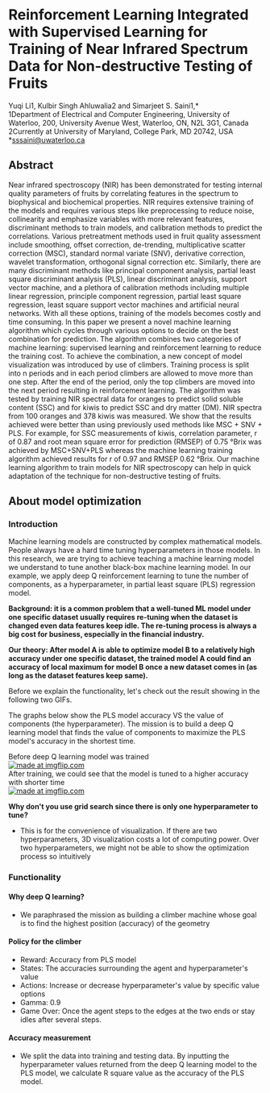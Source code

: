 # Reinforcement Learning Integrated with Supervised Learning for Training of Near Infrared Spectrum Data for Non-destructive Testing of Fruits
Yuqi Li1, Kulbir Singh Ahluwalia2 and Simarjeet S. Saini1,* <br>
1Department of Electrical and Computer Engineering, University of Waterloo, 200, University Avenue West, Waterloo, ON, N2L 3G1, Canada <br>
2Currently at University of Maryland, College Park, MD 20742, USA <br>
*sssaini@uwaterloo.ca <br>

## Abstract
Near infrared spectroscopy (NIR) has been demonstrated for testing internal quality parameters of fruits by correlating features in the spectrum to biophysical and biochemical properties. NIR requires extensive training of the models and requires various steps like preprocessing to reduce noise, collinearity and emphasize variables with more relevant features, discriminant methods to train models, and calibration methods to predict the correlations. Various pretreatment methods used in fruit quality assessment include smoothing, offset correction, de-trending, multiplicative scatter correction (MSC), standard normal variate (SNV), derivative correction, wavelet transformation, orthogonal signal correction etc. Similarly, there are many discriminant methods like principal component analysis, partial least square discriminant analysis (PLS), linear discriminant analysis, support vector machine, and a plethora of calibration methods including multiple linear regression, principle component regression, partial least square regression, least square support vector machines and artificial neural networks. With all these options, training of the models becomes costly and time consuming. In this paper we present a novel machine learning algorithm which cycles through various options to decide on the best combination for prediction. The algorithm combines two categories of machine learning: supervised learning and reinforcement learning to reduce the training cost. To achieve the combination, a new concept of model visualization was introduced by use of climbers. Training process is split into n periods and in each period climbers are allowed to move more than one step. After the end of the period, only the top climbers are moved into the next period resulting in reinforcement learning. The algorithm was tested by training NIR spectral data for oranges to predict solid soluble content (SSC) and for kiwis to predict SSC and dry matter (DM). NIR spectra from 100 oranges and 378 kiwis was measured. We show that the results achieved were better than using previously used methods like MSC + SNV + PLS. For example, for SSC measurements of kiwis, correlation parameter, r of 0.87 and root mean square error for prediction (RMSEP) of 0.75 °Brix was achieved by MSC+SNV+PLS whereas the machine learning training algorithm achieved results for r of 0.97 and RMSEP 0.62 °Brix. Our machine learning algorithm to train models for NIR spectroscopy can help in quick adaptation of the technique for non-destructive testing of fruits. 

## About model optimization

### Introduction
Machine learning models are constructed by complex mathematical models. People always have a hard time tuning hyperparameters in those models. In this research, we are trying to achieve teaching a machine learning model we understand to tune another black-box machine learning model. In our example, we apply deep Q reinforcement learning to tune the number of components, as a hyperparameter, in partial least square (PLS) regression model. 

**Background: it is a common problem that a well-tuned ML model under one specific dataset usually requires re-tuning when the dataset is changed even data features keep idle. The re-tuning process is always a big cost for business, especially in the financial industry.**

**Our theory: After model A is able to optimize model B to a relatively high accuracy under one specific dataset, the trained model A could find an accuracy of local maximum for model B once a new dataset comes in (as long as the dataset features keep same).**

Before we explain the functionality, let's check out the result showing in the following two GIFs.

The graphs below show the PLS model accuracy VS the value of components (the hyperparameter). The mission is to build a deep Q learning model that finds the value of components to maximize the PLS model's accuracy in the shortest time.

Before deep Q learning model was trained<br>
<a href="https://imgflip.com/gif/3lr8ou"><img src="https://i.imgflip.com/3lr8ou.gif" title="made at imgflip.com"/></a> <br>
After training, we could see that the model is tuned to a higher accuracy with shorter time<br>
<a href="https://imgflip.com/gif/3lr975"><img src="https://i.imgflip.com/3lr975.gif" title="made at imgflip.com"/></a> <br>

**Why don't you use grid search since there is only one hyperparameter to tune?** <br>
- This is for the convenience of visualization. If there are two hyperparameters, 3D visualization costs a lot of computing power. Over two hyperparameters, we might not be able to show the optimization process so intuitively

### Functionality
#### Why deep Q learning? <br>
- We paraphrased the mission as building a climber machine whose goal is to find the highest position (accuracy) of the geometry <br>
#### Policy for the climber <br>
- Reward: Accuracy from PLS model
- States: The accuracies surrounding the agent and hyperparameter's value
- Actions: Increase or decrease hyperparameter's value by specific value options
- Gamma: 0.9
- Game Over: Once the agent steps to the edges at the two ends or stay idles after several steps. 

#### Accuracy measurement <br>
- We split the data into training and testing data. By inputting the hyperparameter values returned from the deep Q learning model to the PLS model, we calculate R square value as the accuracy of the PLS model.

